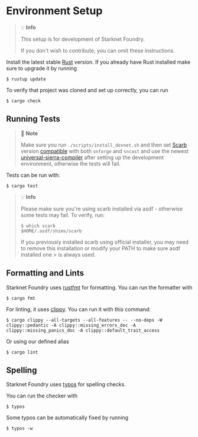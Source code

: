 # Environment Setup

> 💡 **Info**
> 
> This setup is for development of Starknet Foundry.
>
> If you don't wish to contribute, you can omit these instructions.

Install the latest stable [Rust](https://www.rust-lang.org/tools/install) version.
If you already have Rust installed make sure to upgrade it by running

```shell
$ rustup update
```

To verify that project was cloned and set up correctly, you can run

```shell
$ cargo check
```

## Running Tests

> 📝 **Note**
> 
> Make sure you run `./scripts/install_devnet.sh`
> and then set [Scarb](https://docs.swmansion.com/scarb/) version 
> [compatible](https://github.com/foundry-rs/starknet-foundry/releases) with both `snforge` and `sncast`
> and use the newest [universal-sierra-compiler](https://github.com/software-mansion/universal-sierra-compiler)
> after setting up the development environment, otherwise the tests will fail.

Tests can be run with:

```shell
$ cargo test
```

> 💡 **Info**
>
> Please make sure you're using scarb installed via asdf - otherwise some tests may fail.
> To verify, run:
> 
> ```shell
> $ which scarb
> $HOME/.asdf/shims/scarb
> ```
> 
> If you previously installed scarb using official installer, you may need to remove this installation or modify your PATH to make sure asdf installed one > is always used.

## Formatting and Lints

Starknet Foundry uses [rustfmt](https://github.com/rust-lang/rustfmt) for formatting. You can run the formatter with

```shell
$ cargo fmt
```

For linting, it uses [clippy](https://github.com/rust-lang/rust-clippy). You can run it with this command:

```shell
$ cargo clippy --all-targets --all-features -- --no-deps -W clippy::pedantic -A clippy::missing_errors_doc -A clippy::missing_panics_doc -A clippy::default_trait_access
```

Or using our defined alias

```shell
$ cargo lint
```

## Spelling

Starknet Foundry uses [typos](https://github.com/marketplace/actions/typos-action) for spelling checks.

You can run the checker with

```shell
$ typos
```

Some typos can be automatically fixed by running

```shell
$ typos -w
```
